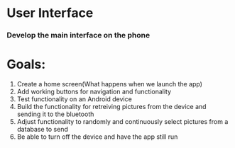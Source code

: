 # User Interface

### Develop the main interface on the phone

Goals:
======
1. Create a home screen(What happens when we launch the app)
2. Add working buttons for navigation and functionality
3. Test functionality on an Android device
4. Build the functionality for retreiving pictures from the device and sending it to the bluetooth
5. Adjust functionality to randomly and continuously select pictures from a database to send
6. Be able to turn off the device and have the app still run
